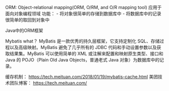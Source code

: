 ORM:
    Object-relational mapping(ORM, O/RM, and O/R mapping tool)
    应用于面向对象编程领域
功能：
    - 将对象很简单的存储到数据库中
    - 将数据库中的记录很简单的取回到对象中
    
Java中的ORM框架

Mybatis
    what？
        MyBatis 是一款优秀的持久层框架，它支持定制化 SQL、存储过程以及高级映射。MyBatis 避免了几乎所有的 JDBC 代码和手动设置参数以及获取结果集。MyBatis 可以使用简单的 XML 或注解来配置和映射原生类型、接口和 Java 的 POJO（Plain Old Java Objects，普通老式 Java 对象）为数据库中的记录。


缓存机制：
 https://tech.meituan.com/2018/01/19/mybatis-cache.html
 美团技术团队博客： https://tech.meituan.com/